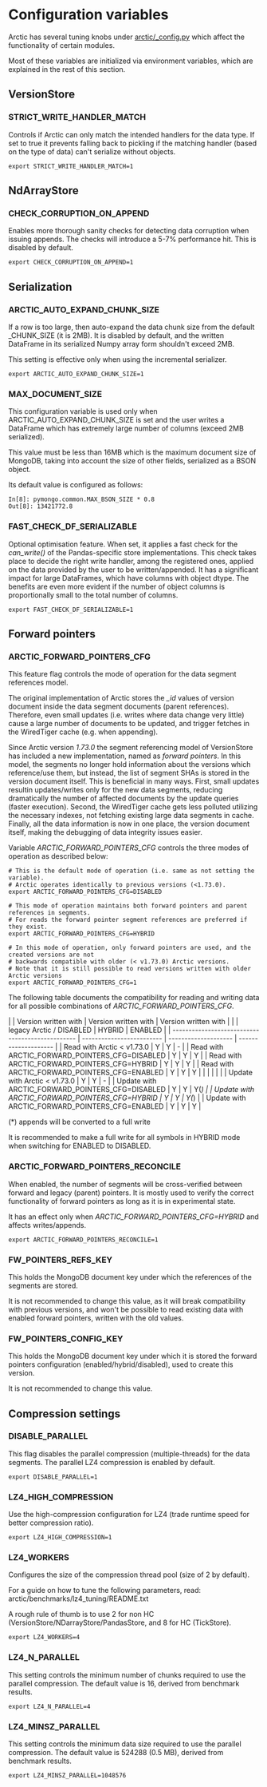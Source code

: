 # Configuration variables

Arctic has several tuning knobs under [arctic/_config.py](https://github.com/manahl/arctic/blob/master/arctic/_config.py) which affect the functionality of certain modules.

Most of these variables are initialized via environment variables, which are explained in the rest of this section.

## VersionStore

### STRICT_WRITE_HANDLER_MATCH

Controls if Arctic can only match the intended handlers for the data type. If set to true it prevents falling back to pickling if the matching handler (based on the type of data) can't serialize without objects.

```
export STRICT_WRITE_HANDLER_MATCH=1
```



## NdArrayStore

### CHECK_CORRUPTION_ON_APPEND

Enables more thorough sanity checks for detecting data corruption when issuing appends. The checks will introduce a 5-7% performance hit. This is disabled by default.

```
export CHECK_CORRUPTION_ON_APPEND=1
```



## Serialization

### ARCTIC_AUTO_EXPAND_CHUNK_SIZE

If a row is too large, then auto-expand the data chunk size from the default _CHUNK_SIZE (it is 2MB). It is disabled by default, and the written DataFrame in its serialized Numpy array form shouldn't exceed 2MB.

This setting is effective only when using the incremental serializer.

```
export ARCTIC_AUTO_EXPAND_CHUNK_SIZE=1
```


### MAX_DOCUMENT_SIZE

This configuration variable is used only when ARCTIC_AUTO_EXPAND_CHUNK_SIZE is set and the user writes a DataFrame which has extremely large number of columns (exceed 2MB serialized).

This value must be less than 16MB which is the maximum document size of MongoDB, taking into account the size of other fields, serialized as a BSON object.

Its default value is configured as follows:

```
In[8]: pymongo.common.MAX_BSON_SIZE * 0.8
Out[8]: 13421772.8
```


### FAST_CHECK_DF_SERIALIZABLE

Optional optimisation feature. When set, it applies a fast check for the *can_write()* of the Pandas-specific store implementations. This check takes place to decide the right write handler, among the registered ones, applied on the data provided by the user to be written/appended. It has a significant impact for large DataFrames, which have columns with object dtype. The benefits are even more evident if the number of object columns is proportionally small to the total number of columns.

```
export FAST_CHECK_DF_SERIALIZABLE=1
```






## Forward pointers

### ARCTIC_FORWARD_POINTERS_CFG

This feature flag controls the mode of operation for the data segment references model.

The original implementation of Arctic stores the *_id* values of version document inside the data segment documents (parent references). Therefore, even small updates (i.e. writes where data change very little) cause a large number of documents to be updated, and trigger fetches in the WiredTiger cache (e.g. when appending).

Since Arctic version *1.73.0* the segment referencing model of VersionStore has included a new implementation, named as *forward pointers*. In this model, the segments no longer hold information about the versions which reference/use them, but instead, the list of segment SHAs is stored in the version document itself. This is beneficial in many ways. First, small updates resultin updates/writes only for the new data segments, reducing dramatically the number of affected documents by the update queries (faster execution). Second, the WiredTiger cache gets less polluted utilizing the necessary indexes, not fetching existing large data segments in cache. Finally, all the data information is now in one place, the version document itself, making the debugging of data integrity issues easier.

Variable *ARCTIC_FORWARD_POINTERS_CFG* controls the three modes of operation as described below:

```
# This is the default mode of operation (i.e. same as not setting the variable).
# Arctic operates identically to previous versions (<1.73.0).
export ARCTIC_FORWARD_POINTERS_CFG=DISABLED

# This mode of operation maintains both forward pointers and parent references in segments.
# For reads the forward pointer segment references are preferred if they exist.
export ARCTIC_FORWARD_POINTERS_CFG=HYBRID

# In this mode of operation, only forward pointers are used, and the created versions are not
# backwards compatible with older (< v1.73.0) Arctic versions.
# Note that it is still possible to read versions written with older Arctic versions
export ARCTIC_FORWARD_POINTERS_CFG=1
```

The following table documents the compatibility for reading and writing data for all possible combinations of *ARCTIC_FORWARD_POINTERS_CFG*.

|                                                  |   Version written with    | Version written with | Version written with |
|                                                  | legacy Arctic / DISABLED  |        HYBRID        |       ENABLED        |
| ------------------------------------------------ | ------------------------- | -------------------- | -------------------- |
|            Read with Arctic < v1.73.0            |            Y              |          Y           |          -           |
|  Read with ARCTIC_FORWARD_POINTERS_CFG=DISABLED  |            Y              |          Y           |          Y           |
|  Read with ARCTIC_FORWARD_POINTERS_CFG=HYBRID    |            Y              |          Y           |          Y           |
|  Read with ARCTIC_FORWARD_POINTERS_CFG=ENABLED   |            Y              |          Y           |          Y           |
|                                                  |                           |                      |                      |
|          Update with Arctic < v1.73.0            |            Y              |          Y           |          -           |
| Update with ARCTIC_FORWARD_POINTERS_CFG=DISABLED |            Y              |          Y           |          Y(*)        |
| Update with ARCTIC_FORWARD_POINTERS_CFG=HYBRID   |            Y              |          Y           |          Y(*)        |
| Update with ARCTIC_FORWARD_POINTERS_CFG=ENABLED  |            Y              |          Y           |          Y           |

(*) appends will be converted to a full write

It is recommended to make a full write for all symbols in HYBRID mode when switching for ENABLED to DISABLED.



### ARCTIC_FORWARD_POINTERS_RECONCILE

When enabled, the number of segments will be cross-verified between forward and legacy (parent) pointers. It is mostly used to verify the correct functionality of forward pointers as long as it is in experimental state.

It has an effect only when *ARCTIC_FORWARD_POINTERS_CFG=HYBRID* and affects writes/appends.

```
export ARCTIC_FORWARD_POINTERS_RECONCILE=1
```


### FW_POINTERS_REFS_KEY

This holds the MongoDB document key under which the references of the segments are stored.

It is not recommended to change this value, as it will break compatibility with previous versions, and won't be possible to read existing data with enabled forward pointers, written with the old values.


### FW_POINTERS_CONFIG_KEY

This holds the MongoDB document key under which it is stored the forward pointers configuration (enabled/hybrid/disabled), used to create this version.

It is not recommended to change this value.




## Compression settings

### DISABLE_PARALLEL

This flag disables the parallel compression (multiple-threads) for the data segments. The parallel LZ4 compression is enabled by default.

```
export DISABLE_PARALLEL=1
```


### LZ4_HIGH_COMPRESSION

Use the high-compression configuration for LZ4 (trade runtime speed for better compression ratio).


```
export LZ4_HIGH_COMPRESSION=1
```


### LZ4_WORKERS

Configures the size of the compression thread pool (size of 2 by default).

For a guide on how to tune the following parameters, read: arctic/benchmarks/lz4_tuning/README.txt

A rough rule of thumb is to use 2 for non HC (VersionStore/NDarrayStore/PandasStore, and 8 for HC (TickStore).

```
export LZ4_WORKERS=4
```


### LZ4_N_PARALLEL

This setting controls the minimum number of chunks required to use the parallel compression. The default value is 16, derived from benchmark results.

```
export LZ4_N_PARALLEL=4
```


### LZ4_MINSZ_PARALLEL

This setting controls the minimum data size required to use the parallel compression. The default value is 524288 (0.5 MB), derived from benchmark results.

```
export LZ4_MINSZ_PARALLEL=1048576
```
